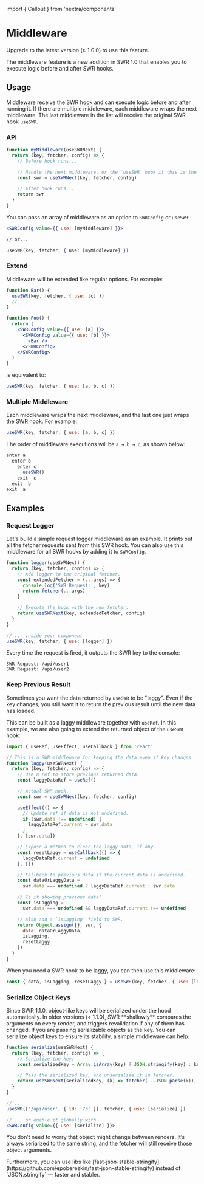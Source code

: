 import { Callout } from 'nextra/components'

# Middleware

<Callout>
  Upgrade to the latest version (≥ 1.0.0) to use this feature.
</Callout>

The middleware feature is a new addition in SWR 1.0 that enables you to execute
logic before and after SWR hooks.

## Usage

Middleware receive the SWR hook and can execute logic before and after running
it. If there are multiple middleware, each middleware wraps the next middleware.
The last middleware in the list will receive the original SWR hook `useSWR`.

### API

```jsx
function myMiddleware(useSWRNext) {
  return (key, fetcher, config) => {
    // Before hook runs...

    // Handle the next middleware, or the `useSWR` hook if this is the last one.
    const swr = useSWRNext(key, fetcher, config)

    // After hook runs...
    return swr
  }
}
```

You can pass an array of middleware as an option to `SWRConfig` or `useSWR`:

```jsx
<SWRConfig value={{ use: [myMiddleware] }}>

// or...

useSWR(key, fetcher, { use: [myMiddleware] })
```

### Extend

Middleware will be extended like regular options. For example:

```jsx
function Bar() {
  useSWR(key, fetcher, { use: [c] })
  // ...
}

function Foo() {
  return (
    <SWRConfig value={{ use: [a] }}>
      <SWRConfig value={{ use: [b] }}>
        <Bar />
      </SWRConfig>
    </SWRConfig>
  )
}
```

is equivalent to:

```js
useSWR(key, fetcher, { use: [a, b, c] })
```

### Multiple Middleware

Each middleware wraps the next middleware, and the last one just wraps the SWR
hook. For example:

```jsx
useSWR(key, fetcher, { use: [a, b, c] })
```

The order of middleware executions will be `a → b → c`, as shown below:

```js
enter a
  enter b
    enter c
      useSWR()
    exit  c
  exit  b
exit  a
```

## Examples

### Request Logger

Let's build a simple request logger middleware as an example. It prints out all
the fetcher requests sent from this SWR hook. You can also use this middleware
for all SWR hooks by adding it to `SWRConfig`.

```jsx
function logger(useSWRNext) {
  return (key, fetcher, config) => {
    // Add logger to the original fetcher.
    const extendedFetcher = (...args) => {
      console.log('SWR Request:', key)
      return fetcher(...args)
    }

    // Execute the hook with the new fetcher.
    return useSWRNext(key, extendedFetcher, config)
  }
}

// ... inside your component
useSWR(key, fetcher, { use: [logger] })
```

Every time the request is fired, it outputs the SWR key to the console:

```plaintext
SWR Request: /api/user1
SWR Request: /api/user2
```

### Keep Previous Result

Sometimes you want the data returned by `useSWR` to be "laggy". Even if the key
changes, you still want it to return the previous result until the new data has
loaded.

This can be built as a laggy middleware together with `useRef`. In this example,
we are also going to extend the returned object of the `useSWR` hook:

```jsx
import { useRef, useEffect, useCallback } from 'react'

// This is a SWR middleware for keeping the data even if key changes.
function laggy(useSWRNext) {
  return (key, fetcher, config) => {
    // Use a ref to store previous returned data.
    const laggyDataRef = useRef()

    // Actual SWR hook.
    const swr = useSWRNext(key, fetcher, config)

    useEffect(() => {
      // Update ref if data is not undefined.
      if (swr.data !== undefined) {
        laggyDataRef.current = swr.data
      }
    }, [swr.data])

    // Expose a method to clear the laggy data, if any.
    const resetLaggy = useCallback(() => {
      laggyDataRef.current = undefined
    }, [])

    // Fallback to previous data if the current data is undefined.
    const dataOrLaggyData =
      swr.data === undefined ? laggyDataRef.current : swr.data

    // Is it showing previous data?
    const isLagging =
      swr.data === undefined && laggyDataRef.current !== undefined

    // Also add a `isLagging` field to SWR.
    return Object.assign({}, swr, {
      data: dataOrLaggyData,
      isLagging,
      resetLaggy
    })
  }
}
```

When you need a SWR hook to be laggy, you can then use this middleware:

```js
const { data, isLagging, resetLaggy } = useSWR(key, fetcher, { use: [laggy] })
```

### Serialize Object Keys

<Callout>
  Since SWR 1.1.0, object-like keys will be serialized under the hood automatically. 
</Callout>

<Callout emoji="⚠️">
  In older versions (< 1.1.0), SWR **shallowly** compares the arguments on every render, and triggers revalidation if any of them has changed.
  If you are passing serializable objects as the key. You can serialize object keys to ensure its stability, a simple middleware can help:
</Callout>

```jsx
function serialize(useSWRNext) {
  return (key, fetcher, config) => {
    // Serialize the key.
    const serializedKey = Array.isArray(key) ? JSON.stringify(key) : key

    // Pass the serialized key, and unserialize it in fetcher.
    return useSWRNext(serializedKey, (k) => fetcher(...JSON.parse(k)), config)
  }
}

// ...
useSWR(['/api/user', { id: '73' }], fetcher, { use: [serialize] })

// ... or enable it globally with
<SWRConfig value={{ use: [serialize] }}>
```

You don’t need to worry that object might change between renders. It’s always
serialized to the same string, and the fetcher will still receive those object
arguments.

<Callout>
  Furthermore, you can use libs like [fast-json-stable-stringify](https://github.com/epoberezkin/fast-json-stable-stringify) instead of `JSON.stringify` — faster and stabler.
</Callout>
